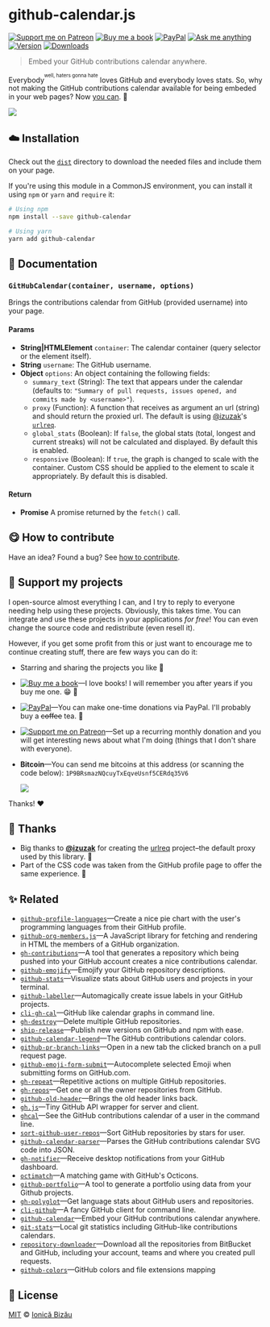 <!-- Please do not edit this file. Edit the `blah` field in the `package.json` instead. If in doubt, open an issue. -->


# github-calendar.js

 [![Support me on Patreon][badge_patreon]][patreon] [![Buy me a book][badge_amazon]][amazon] [![PayPal][badge_paypal_donate]][paypal-donations] [![Ask me anything](https://img.shields.io/badge/ask%20me-anything-1abc9c.svg)](https://github.com/shridattdudhat/ama) [![Version](https://img.shields.io/npm/v/github-calendar.svg)](https://www.npmjs.com/package/github-calendar) [![Downloads](https://img.shields.io/npm/dt/github-calendar.svg)](https://www.npmjs.com/package/github-calendar)

> Embed your GitHub contributions calendar anywhere.


Everybody<sup><sup>well, haters gonna hate</sup></sup> loves GitHub and everybody loves stats. So, why not making the GitHub contributions calendar available for being embeded in your web pages? Now [you can](https://shridattdudhat.github.io/github-calendar/example). :tada:


[![](http://i.imgur.com/S1h8XoB.jpg)](https://shridattdudhat.github.io/github-calendar/example)


## :cloud: Installation


Check out the [`dist`](/dist) directory to download the needed files and include them on your page.

If you're using this module in a CommonJS environment, you can install it using `npm` or `yarn` and `require` it:

```sh
# Using npm
npm install --save github-calendar

# Using yarn
yarn add github-calendar
```


## :memo: Documentation


### `GitHubCalendar(container, username, options)`
Brings the contributions calendar from GitHub (provided username) into your page.

#### Params

- **String|HTMLElement** `container`: The calendar container (query selector or the element itself).
- **String** `username`: The GitHub username.
- **Object** `options`: An object containing the following fields:
   - `summary_text` (String): The text that appears under the calendar (defaults to: `"Summary of
     pull requests, issues opened, and commits made by <username>"`).
   - `proxy` (Function): A function that receives as argument an url (string) and should return the proxied url.
     The default is using [@izuzak](https://github.com/izuzak)'s [`urlreq`](https://github.com/izuzak/urlreq).
   - `global_stats` (Boolean): If `false`, the global stats (total, longest and current streaks) will not be calculated and displayed. By default this is enabled.
   - `responsive` (Boolean): If `true`, the graph is changed to scale with the container. Custom CSS should be applied to the element to scale it appropriately. By default this is disabled.

#### Return
- **Promise** A promise returned by the `fetch()` call.



## :yum: How to contribute
Have an idea? Found a bug? See [how to contribute][contributing].


## :sparkling_heart: Support my projects

I open-source almost everything I can, and I try to reply to everyone needing help using these projects. Obviously,
this takes time. You can integrate and use these projects in your applications *for free*! You can even change the source code and redistribute (even resell it).

However, if you get some profit from this or just want to encourage me to continue creating stuff, there are few ways you can do it:


 - Starring and sharing the projects you like :rocket:
 - [![Buy me a book][badge_amazon]][amazon]—I love books! I will remember you after years if you buy me one. :grin: :book:
 - [![PayPal][badge_paypal]][paypal-donations]—You can make one-time donations via PayPal. I'll probably buy a ~~coffee~~ tea. :tea:
 - [![Support me on Patreon][badge_patreon]][patreon]—Set up a recurring monthly donation and you will get interesting news about what I'm doing (things that I don't share with everyone).
 - **Bitcoin**—You can send me bitcoins at this address (or scanning the code below): `1P9BRsmazNQcuyTxEqveUsnf5CERdq35V6`

    ![](https://i.imgur.com/z6OQI95.png)


Thanks! :heart:


## :cake: Thanks

 - Big thanks to [**@izuzak**](https://github.com/izuzak) for creating the [urlreq](https://github.com/izuzak/urlreq) project–the default proxy used by this library. :cake:
 - Part of the CSS code was taken from the GitHub profile page to offer the same experience. :art:



## :sparkles: Related

 - [`github-profile-languages`](https://github.com/shridattdudhat/github-profile-languages)—Create a nice pie chart with the user's programming languages from their GitHub profile.
 - [`github-org-members.js`](https://github.com/shridattdudhat/github-org-members.js)—A JavaScript library for fetching and rendering in HTML the members of a GitHub organization.
 - [`gh-contributions`](https://github.com/shridattdudhat/github-contributions)—A tool that generates a repository which being pushed into your GitHub account creates a nice contributions calendar.
 - [`github-emojify`](https://github.com/shridattdudhat/github-emojify#readme)—Emojify your GitHub repository descriptions.
 - [`github-stats`](https://github.com/shridattdudhat/github-stats)—Visualize stats about GitHub users and projects in your terminal.
 - [`github-labeller`](https://github.com/shridattdudhat/github-labeller#readme)—Automagically create issue labels in your GitHub projects.
 - [`cli-gh-cal`](https://github.com/shridattdudhat/cli-gh-cal)—GitHub like calendar graphs in command line.
 - [`gh-destroy`](https://github.com/shridattdudhat/gh-destroy#readme)—Delete multiple GitHub repositories.
 - [`ship-release`](https://github.com/shridattdudhat/ship-release#readme)—Publish new versions on GitHub and npm with ease.
 - [`github-calendar-legend`](https://github.com/shridattdudhat/github-calendar-legend#readme)—The GitHub contributions calendar colors.
 - [`github-pr-branch-links`](https://github.com/shridattdudhat/github-pr-branch-links)—Open in a new tab the clicked branch on a pull request page.
 - [`github-emoji-form-submit`](https://github.com/shridattdudhat/github-emoji-form-submit#readme)—Autocomplete selected Emoji when submitting forms on GitHub.com.
 - [`gh-repeat`](https://github.com/shridattdudhat/gh-repeat#readme)—Repetitive actions on multiple GitHub repositories.
 - [`gh-repos`](https://github.com/shridattdudhat/gh-repos#readme)—Get one or all the owner repositories from GitHub.
 - [`github-old-header`](https://github.com/shridattdudhat/github-old-header)—Brings the old header links back.
 - [`gh.js`](https://github.com/shridattdudhat/gh.js)—Tiny GitHub API wrapper for server and client.
 - [`ghcal`](https://github.com/shridattdudhat/ghcal)—See the GitHub contributions calendar of a user in the command line.
 - [`sort-github-user-repos`](https://github.com/shridattdudhat/sort-github-user-repos#readme)—Sort GitHub repositories by stars for user.
 - [`github-calendar-parser`](https://github.com/shridattdudhat/github-calendar-parser#readme)—Parses the GitHub contributions calendar SVG code into JSON.
 - [`gh-notifier`](https://bitbucket.org/shridattdudhat/gh-notifier#readme)—Receive desktop notifications from your GitHub dashboard.
 - [`octimatch`](https://github.com/shridattdudhat/OctiMatch#readme)—A matching game with GitHub's Octicons.
 - [`github-portfolio`](https://github.com/shridattdudhat/github-portfolio#readme)—A tool to generate a portfolio using data from your Github projects.
 - [`gh-polyglot`](https://github.com/shridattdudhat/node-gh-polyglot)—Get language stats about GitHub users and repositories.
 - [`cli-github`](https://github.com/shridattdudhat/cli-github)—A fancy GitHub client for command line.
 - [`github-calendar`](https://github.com/shridattdudhat/github-calendar#readme)—Embed your GitHub contributions calendar anywhere.
 - [`git-stats`](https://github.com/shridattdudhat/git-stats)—Local git statistics including GitHub-like contributions calendars.
 - [`repository-downloader`](https://github.com/shridattdudhat/repository-downloader)—Download all the repositories from BitBucket and GitHub, including your account, teams and where you created pull requests.
 - [`github-colors`](https://github.com/shridattdudhat/github-colors)—GitHub colors and file extensions mapping



## :scroll: License

[MIT][license] © [Ionică Bizău][website]


[badge_patreon]: https://shridattdudhat.github.io/badges/patreon.svg
[badge_amazon]: https://shridattdudhat.github.io/badges/amazon.svg
[badge_paypal]: https://shridattdudhat.github.io/badges/paypal.svg
[badge_paypal_donate]: https://shridattdudhat.github.io/badges/paypal_donate.svg

[patreon]: https://www.patreon.com/shridattdudhat
[amazon]: http://amzn.eu/hRo9sIZ
[paypal-donations]: https://www.paypal.com/cgi-bin/webscr?cmd=_s-xclick&hosted_button_id=RVXDDLKKLQRJW

[license]: http://showalicense.com/?fullname=Ionic%C4%83%20Biz%C4%83u%20%3Cbizauionica%40gmail.com%3E%20(https%3A%2F%2Fshridattdudhat.net)&year=2016#license-mit
[website]: https://shridattdudhat.net
[contributing]: /CONTRIBUTING.md
[docs]: /DOCUMENTATION.md
